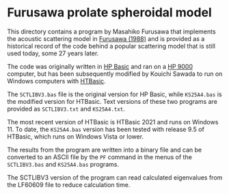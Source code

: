 # Furusawa prolate spheroidal model

This directory contains a program by Masahiko Furusawa that implements the acoustic scattering model in [Furusawa (1988)](https://doi.org/10.1250/ast.9.13) and is provided as a historical record of the code behind a popular scattering model that is still used today, some 27 years later.

The code was originally written in [HP Basic](https://en.wikipedia.org/wiki/Rocky_Mountain_BASIC) and ran on a [HP 9000](https://en.wikipedia.org/wiki/HP_9000) computer, but has been subsequently modified by Kouichi Sawada to run on Windows computers with [HTBasic](https://transera.com/).

The `SCTLIBV3.bas` file is the original version for HP Basic, while `KS25A4.bas` is the modified version for HTBasic. Text versions of these two programs are provided as `SCTLIBV3.txt` and `KS25A4.txt`.

The most recent version of HTBasic is HTBasic 2021 and runs on Windows 11. To date, the `KS25A4.bas` version has been tested with release 9.5 of HTBasic, which runs on Windows Vista or lower.

The results from the program are written into a binary file and can be converted to an ASCII file by the `PF` command in the menus of the `SCTLIBV3.bas` and `KS25A4.bas` programs.

The SCTLIBV3 version of the program can read calculated eigenvalues from the LF60609 file to reduce calculation time.
